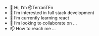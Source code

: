 - 👋 Hi, I’m @TerranTEn
- 👀 I’m interested in full stack development
- 🌱 I’m currently learning react
- 💞️ I’m looking to collaborate on ...
- 📫 How to reach me ...

<!---
TerranTEn/TerranTEn is a ✨ special ✨ repository because its `README.md` (this file) appears on your GitHub profile.
You can click the Preview link to take a look at your changes.
--->
